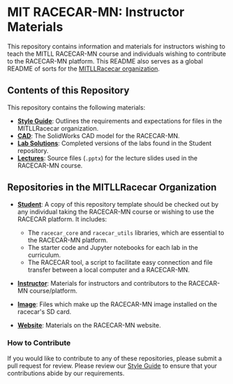 # MIT RACECAR-MN: Instructor Materials

This repository contains information and materials for instructors wishing to teach the MITLL RACECAR-MN course and individuals wishing to contribute to the RACECAR-MN platform. This README also serves as a global README of sorts for the [MITLLRacecar organization](https://github.com/MITLLRacecar).

## Contents of this Repository

This repository contains the following materials:

- **[Style Guide](https://github.com/MITLLRacecar/Instructor/blob/master/LibraryStyleGuide.md)**: Outlines the requirements and expectations for files in the MITLLRacecar organization.
- **[CAD](https://github.com/MITLLRacecar/Instructor/tree/master/cad)**: The SolidWorks CAD model for the RACECAR-MN. 
- **[Lab Solutions](https://github.com/MITLLRacecar/Instructor/tree/master/labSolutions)**: Completed versions of the labs found in the Student repository.
- **[Lectures](https://github.com/MITLLRacecar/Instructor/tree/master/lectures)**: Source files (`.pptx`) for the lecture slides used in the RACECAR-MN course.

## Repositories in the MITLLRacecar Organization

- **[Student](https://github.com/MITLLRacecar/Student)**: A copy of this repository template should be checked out by any individual taking the RACECAR-MN course or wishing to use the RACECAR platform. It includes:

  - The `racecar_core` and `racecar_utils` libraries, which are essential to the RACECAR-MN platform.
  - The starter code and Jupyter notebooks for each lab in the curriculum.
  - The RACECAR tool, a script to facilitate easy connection and file transfer between a local computer and a RACECAR-MN.

- **[Instructor](https://github.com/MITLLRacecar/Instructor)**: Materials for instructors and contributors to the RACECAR-MN course/platform.

- **[Image](https://github.com/MITLLRacecar/Image)**: Files which make up the RACECAR-MN image installed on the racecar's SD card.

- **[Website](https://github.com/MITLLRacecar/Website)**: Materials on the RACECAR-MN website.

### How to Contribute

If you would like to contribute to any of these repositories, please submit a pull request for review. Please review our [Style Guide](https://github.com/MITLLRacecar/Instructor/blob/master/LibraryStyleGuide.md) to ensure that your contributions abide by our requirements.
